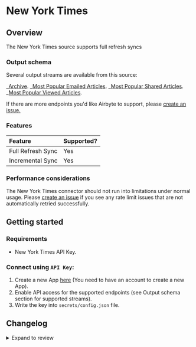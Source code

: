 # New York Times

## Overview

The New York Times source supports full refresh syncs

### Output schema

Several output streams are available from this source:

_[Archive](https://developer.nytimes.com/docs/archive-product/1/overview).
_[Most Popular Emailed Articles](https://developer.nytimes.com/docs/most-popular-product/1/routes/emailed/%7Bperiod%7D.json/get).
_[Most Popular Shared Articles](https://developer.nytimes.com/docs/most-popular-product/1/routes/shared/%7Bperiod%7D.json/get).
_[Most Popular Viewed Articles](https://developer.nytimes.com/docs/most-popular-product/1/routes/viewed/%7Bperiod%7D.json/get).

If there are more endpoints you'd like Airbyte to support, please [create an issue.](https://github.com/airbytehq/airbyte/issues/new/choose)

### Features

| Feature           | Supported? |
| :---------------- | :--------- |
| Full Refresh Sync | Yes        |
| Incremental Sync  | Yes        |

### Performance considerations

The New York Times connector should not run into limitations under normal usage. Please [create an issue](https://github.com/airbytehq/airbyte/issues) if you see any rate limit issues that are not automatically retried successfully.

## Getting started

### Requirements

- New York Times API Key.

### Connect using `API Key`:

1. Create a new App [here](https://developer.nytimes.com/my-apps/new-app) (You need to have an account to create a new App).
2. Enable API access for the supported endpoints (see Output schema section for supported streams).
3. Write the key into `secrets/config.json` file.

## Changelog

<details>
  <summary>Expand to review</summary>

| Version | Date       | Pull Request                                             | Subject                                                                         |
| :------ | :--------- | :------------------------------------------------------- | :------------------------------------------------------------------------------ |
| 0.2.3 | 2025-04-05 | [48172](https://github.com/airbytehq/airbyte/pull/48172) | Update dependencies |
| 0.2.2 | 2024-10-29 | [47728](https://github.com/airbytehq/airbyte/pull/47728) | Update dependencies |
| 0.2.1 | 2024-10-28 | [47634](https://github.com/airbytehq/airbyte/pull/47634) | Update dependencies |
| 0.2.0 | 2024-08-22 | [44555](https://github.com/airbytehq/airbyte/pull/44555) | Refactor connector to manifest-only format |
| 0.1.18 | 2024-08-17 | [44349](https://github.com/airbytehq/airbyte/pull/44349) | Update dependencies |
| 0.1.17 | 2024-08-10 | [43577](https://github.com/airbytehq/airbyte/pull/43577) | Update dependencies |
| 0.1.16 | 2024-08-03 | [43257](https://github.com/airbytehq/airbyte/pull/43257) | Update dependencies |
| 0.1.15 | 2024-07-27 | [42733](https://github.com/airbytehq/airbyte/pull/42733) | Update dependencies |
| 0.1.14 | 2024-07-20 | [42234](https://github.com/airbytehq/airbyte/pull/42234) | Update dependencies |
| 0.1.13 | 2024-07-13 | [41912](https://github.com/airbytehq/airbyte/pull/41912) | Update dependencies |
| 0.1.12 | 2024-07-10 | [41580](https://github.com/airbytehq/airbyte/pull/41580) | Update dependencies |
| 0.1.11 | 2024-07-10 | [41102](https://github.com/airbytehq/airbyte/pull/41102) | Update dependencies |
| 0.1.10 | 2024-07-08 | [41030](https://github.com/airbytehq/airbyte/pull/41030) | Fix spec by removing invalid date properties |
| 0.1.9 | 2024-07-06 | [40955](https://github.com/airbytehq/airbyte/pull/40955) | Update dependencies |
| 0.1.8 | 2024-06-25 | [40390](https://github.com/airbytehq/airbyte/pull/40390) | Update dependencies |
| 0.1.7 | 2024-06-22 | [40079](https://github.com/airbytehq/airbyte/pull/40079) | Update dependencies |
| 0.1.6   | 2024-06-5  | [39119](https://github.com/airbytehq/airbyte/pull/39119)     | Upgrade base image to 1.2.2                                                     |
| 0.1.5   | 2024-04-19 | [37204](https://github.com/airbytehq/airbyte/pull/37204) | Updating to 0.80.0 CDK                                                          |
| 0.1.4   | 2024-04-18 | [37204](https://github.com/airbytehq/airbyte/pull/37204) | Manage dependencies with Poetry.                                                |
| 0.1.3   | 2024-04-15 | [37204](https://github.com/airbytehq/airbyte/pull/37204) | Base image migration: remove Dockerfile and use the python-connector-base image |
| 0.1.2   | 2024-04-12 | [37204](https://github.com/airbytehq/airbyte/pull/37204) | schema descriptions                                                             |
| 0.1.1   | 2023-02-13 | [22925](https://github.com/airbytehq/airbyte/pull/22925) | Specified date formatting in specification                                      |
| 0.1.0   | 2022-11-01 | [18746](https://github.com/airbytehq/airbyte/pull/18746) | 🎉 New Source: New York Times                                                  |

</details>
